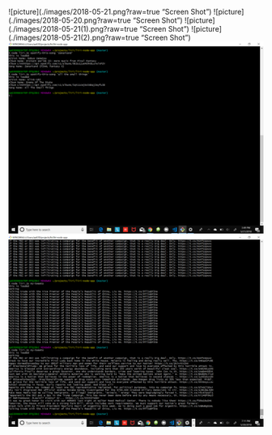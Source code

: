 ![picture](./images/2018-05-21.png?raw=true “Screen Shot”)
![picture](./images/2018-05-20.png?raw=true “Screen Shot”)
![picture](./images/2018-05-21(1).png?raw=true “Screen Shot”)
![picture](./images/2018-05-21(2).png?raw=true “Screen Shot”)
![picture](./images/2018-05-21.png?raw=true "Screen Shot")
![picture](./images/2018-05-20.png?raw=true "Screen Shot")

